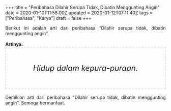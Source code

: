 +++
title = "Peribahasa Dilahir Serupa Tidak, Dibatin Menggunting Angin"
date = 2020-01-10T11:58:00Z
updated = 2020-01-12T07:11:40Z
tags = ["Peribahasa", "Karya"]
draft = false
+++

<div dir="ltr" style="text-align: left;" trbidi="on"><div style="text-align: justify;">Berikut ini adalah arti dari peribahasa “Dilahir serupa tidak, dibatin menggunting angin”.</div><br /><div style="text-align: justify;"><b>Artinya:</b></div><div style="border: 2px dashed #ddd; font-size: 24px; height: auto; margin: 0 auto; padding: 50px; text-align: center; width: auto;"><i>Hidup dalam kepura-puraan.</i></div><br /><div style="text-align: justify;">Demikian arti dari peribahasa "Dilahir serupa tidak, dibatin menggunting angin". Semoga bermanfaat.</div></div>
